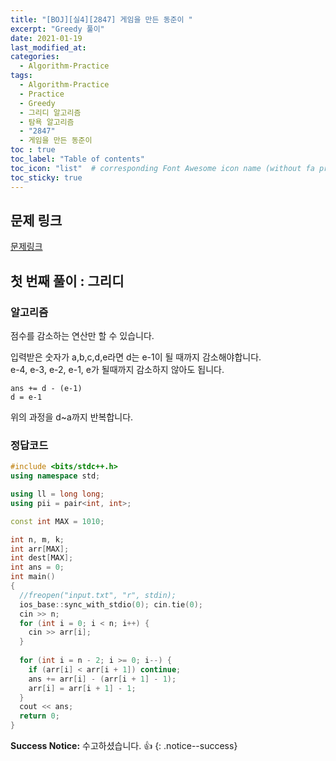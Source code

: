 ```yaml
---
title: "[BOJ][실4][2847] 게임을 만든 동준이 "
excerpt: "Greedy 풀이"
date: 2021-01-19
last_modified_at:
categories:
  - Algorithm-Practice
tags:
  - Algorithm-Practice
  - Practice
  - Greedy
  - 그리디 알고리즘
  - 탐욕 알고리즘
  - "2847"
  - 게임을 만든 동준이
toc : true
toc_label: "Table of contents"
toc_icon: "list"  # corresponding Font Awesome icon name (without fa prefix)
toc_sticky: true
---
```


## 문제 링크

[문제링크](https://www.acmicpc.net/problem/2847)  

## 첫 번째 풀이 : 그리디

### 알고리즘

점수를 감소하는 연산만 할 수 있습니다.  

입력받은 숫자가 a,b,c,d,e라면 d는 e-1이 될 때까지 감소해야합니다.  
e-4, e-3, e-2, e-1, e가 될때까지 감소하지 않아도 됩니다.  

```
ans += d - (e-1)
d = e-1
```  

위의 과정을 d~a까지 반복합니다.  

### 정답코드  

```cpp
#include <bits/stdc++.h>
using namespace std;

using ll = long long;
using pii = pair<int, int>;

const int MAX = 1010;

int n, m, k;
int arr[MAX];
int dest[MAX];
int ans = 0;
int main()
{
  //freopen("input.txt", "r", stdin);
  ios_base::sync_with_stdio(0); cin.tie(0);
  cin >> n;
  for (int i = 0; i < n; i++) {
    cin >> arr[i];
  }
  
  for (int i = n - 2; i >= 0; i--) {
    if (arr[i] < arr[i + 1]) continue;
    ans += arr[i] - (arr[i + 1] - 1);
    arr[i] = arr[i + 1] - 1;
  }
  cout << ans;
  return 0;
}

```


**Success Notice:**
수고하셨습니다. :+1:
{: .notice--success}